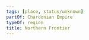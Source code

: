 ```yaml
---
tags: [place, status/unknown]
partOf: Chardonian Empire
typeOf: region
title: Northern Frontier
---
```




